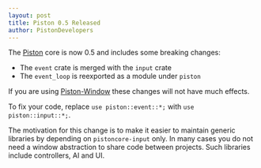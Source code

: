 ```yaml
---
layout: post
title: Piston 0.5 Released
author: PistonDevelopers
---
```


The [Piston](https://github.com/pistondevelopers/piston) core is now 0.5 and includes some breaking changes:

* The `event` crate is merged with the `input` crate
* The `event_loop` is reexported as a module under `piston`

If you are using [Piston-Window](https://github.com/pistondevelopers/piston_window) these changes will not have much effects.

To fix your code, replace `use piston::event::*;` with `use piston::input::*;`.

The motivation for this change is to make it easier to maintain generic libraries
by depending on `pistoncore-input` only.
In many cases you do not need a window abstraction to share code between projects.
Such libraries include controllers, AI and UI.
